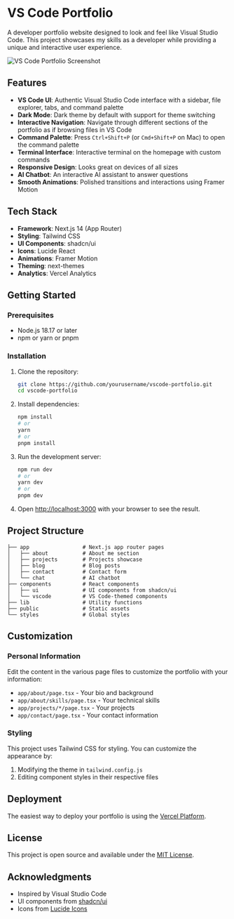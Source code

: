# VS Code Portfolio

A developer portfolio website designed to look and feel like Visual Studio Code. This project showcases my skills as a developer while providing a unique and interactive user experience.

![VS Code Portfolio Screenshot](public/screenshot.png)

## Features

- **VS Code UI**: Authentic Visual Studio Code interface with a sidebar, file explorer, tabs, and command palette
- **Dark Mode**: Dark theme by default with support for theme switching
- **Interactive Navigation**: Navigate through different sections of the portfolio as if browsing files in VS Code
- **Command Palette**: Press `Ctrl+Shift+P` (or `Cmd+Shift+P` on Mac) to open the command palette
- **Terminal Interface**: Interactive terminal on the homepage with custom commands
- **Responsive Design**: Looks great on devices of all sizes
- **AI Chatbot**: An interactive AI assistant to answer questions
- **Smooth Animations**: Polished transitions and interactions using Framer Motion

## Tech Stack

- **Framework**: Next.js 14 (App Router)
- **Styling**: Tailwind CSS
- **UI Components**: shadcn/ui
- **Icons**: Lucide React
- **Animations**: Framer Motion
- **Theming**: next-themes
- **Analytics**: Vercel Analytics

## Getting Started

### Prerequisites

- Node.js 18.17 or later
- npm or yarn or pnpm

### Installation

1. Clone the repository:
   ```bash
   git clone https://github.com/yourusername/vscode-portfolio.git
   cd vscode-portfolio
   ```

2. Install dependencies:
   ```bash
   npm install
   # or
   yarn
   # or
   pnpm install
   ```

3. Run the development server:
   ```bash
   npm run dev
   # or
   yarn dev
   # or
   pnpm dev
   ```

4. Open [http://localhost:3000](http://localhost:3000) with your browser to see the result.

## Project Structure

```
├── app                 # Next.js app router pages
│   ├── about           # About me section
│   ├── projects        # Projects showcase
│   ├── blog            # Blog posts
│   ├── contact         # Contact form
│   └── chat            # AI chatbot
├── components          # React components
│   ├── ui              # UI components from shadcn/ui
│   └── vscode          # VS Code-themed components
├── lib                 # Utility functions
├── public              # Static assets
└── styles              # Global styles
```

## Customization

### Personal Information

Edit the content in the various page files to customize the portfolio with your information:

- `app/about/page.tsx` - Your bio and background
- `app/about/skills/page.tsx` - Your technical skills
- `app/projects/*/page.tsx` - Your projects
- `app/contact/page.tsx` - Your contact information

### Styling

This project uses Tailwind CSS for styling. You can customize the appearance by:

1. Modifying the theme in `tailwind.config.js`
2. Editing component styles in their respective files

## Deployment

The easiest way to deploy your portfolio is using the [Vercel Platform](https://vercel.com/new).

## License

This project is open source and available under the [MIT License](LICENSE).

## Acknowledgments

- Inspired by Visual Studio Code
- UI components from [shadcn/ui](https://ui.shadcn.com)
- Icons from [Lucide Icons](https://lucide.dev)
